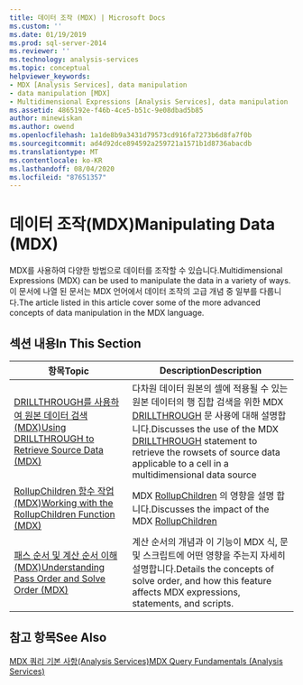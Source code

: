 ```yaml
---
title: 데이터 조작 (MDX) | Microsoft Docs
ms.custom: ''
ms.date: 01/19/2019
ms.prod: sql-server-2014
ms.reviewer: ''
ms.technology: analysis-services
ms.topic: conceptual
helpviewer_keywords:
- MDX [Analysis Services], data manipulation
- data manipulation [MDX]
- Multidimensional Expressions [Analysis Services], data manipulation
ms.assetid: 4865192e-f46b-4ce5-b51c-9e08dbad5b85
author: minewiskan
ms.author: owend
ms.openlocfilehash: 1a1de8b9a3431d79573cd916fa7273b6d8fa7f0b
ms.sourcegitcommit: ad4d92dce894592a259721a1571b1d8736abacdb
ms.translationtype: MT
ms.contentlocale: ko-KR
ms.lasthandoff: 08/04/2020
ms.locfileid: "87651357"
---
```

# <a name="manipulating-data-mdx"></a><span data-ttu-id="193be-102">데이터 조작(MDX)</span><span class="sxs-lookup"><span data-stu-id="193be-102">Manipulating Data (MDX)</span></span>

<span data-ttu-id="193be-103">MDX를 사용하여 다양한 방법으로 데이터를 조작할 수 있습니다.</span><span class="sxs-lookup"><span data-stu-id="193be-103">Multidimensional Expressions (MDX) can be used to manipulate the data in a variety of ways.</span></span> <span data-ttu-id="193be-104">이 문서에 나열 된 문서는 MDX 언어에서 데이터 조작의 고급 개념 중 일부를 다룹니다.</span><span class="sxs-lookup"><span data-stu-id="193be-104">The article listed in this article cover some of the more advanced concepts of data manipulation in the MDX language.</span></span>

## <a name="in-this-section"></a><span data-ttu-id="193be-105">섹션 내용</span><span class="sxs-lookup"><span data-stu-id="193be-105">In This Section</span></span>

|<span data-ttu-id="193be-106">항목</span><span class="sxs-lookup"><span data-stu-id="193be-106">Topic</span></span>|<span data-ttu-id="193be-107">Description</span><span class="sxs-lookup"><span data-stu-id="193be-107">Description</span></span>|  
|-----------|-----------------|  
|[<span data-ttu-id="193be-108">DRILLTHROUGH를 사용하여 원본 데이터 검색&#40;MDX&#41;</span><span class="sxs-lookup"><span data-stu-id="193be-108">Using DRILLTHROUGH to Retrieve Source Data &#40;MDX&#41;</span></span>](mdx-data-manipulation-retrieve-source-data-using-drillthrough.md)|<span data-ttu-id="193be-109">다차원 데이터 원본의 셀에 적용될 수 있는 원본 데이터의 행 집합 검색을 위한 MDX [DRILLTHROUGH](/sql/mdx/mdx-data-manipulation-drillthrough) 문 사용에 대해 설명합니다.</span><span class="sxs-lookup"><span data-stu-id="193be-109">Discusses the use of the MDX [DRILLTHROUGH](/sql/mdx/mdx-data-manipulation-drillthrough) statement to retrieve the rowsets of source data applicable to a cell in a multidimensional data source</span></span>|  
|[<span data-ttu-id="193be-110">RollupChildren 함수 작업&#40;MDX&#41;</span><span class="sxs-lookup"><span data-stu-id="193be-110">Working with the RollupChildren Function &#40;MDX&#41;</span></span>](mdx-data-manipulation-rollupchildren-function.md)|<span data-ttu-id="193be-111">MDX [RollupChildren](/sql/mdx/rollupchildren-mdx) 의 영향을 설명 합니다.</span><span class="sxs-lookup"><span data-stu-id="193be-111">Discusses the impact of the MDX [RollupChildren](/sql/mdx/rollupchildren-mdx)</span></span>
|[<span data-ttu-id="193be-112">패스 순서 및 계산 순서 이해&#40;MDX&#41;</span><span class="sxs-lookup"><span data-stu-id="193be-112">Understanding Pass Order and Solve Order &#40;MDX&#41;</span></span>](mdx-data-manipulation-understanding-pass-order-and-solve-order.md)|<span data-ttu-id="193be-113">계산 순서의 개념과 이 기능이 MDX 식, 문 및 스크립트에 어떤 영향을 주는지 자세히 설명합니다.</span><span class="sxs-lookup"><span data-stu-id="193be-113">Details the concepts of solve order, and how this feature affects MDX expressions, statements, and scripts.</span></span>|  

<!-- ??

|[Script for Search and Replace] function on the analysis of multidimensional data.|

GeneMi is removing this commented row because it is unclear what article its link meant to link to.
Also, I had to add its leading '|' character, for consistency to aid bulk automated updated to our markdown source code.

GeneMi , 2019/01/19
-->

## <a name="see-also"></a><span data-ttu-id="193be-114">참고 항목</span><span class="sxs-lookup"><span data-stu-id="193be-114">See Also</span></span>

[<span data-ttu-id="193be-115">MDX 쿼리 기본 사항(Analysis Services)</span><span class="sxs-lookup"><span data-stu-id="193be-115">MDX Query Fundamentals (Analysis Services)</span></span>](mdx-query-fundamentals-analysis-services.md)
